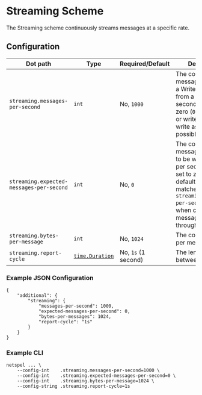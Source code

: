 # Streaming Scheme

The Streaming scheme continuously streams messages at a specific rate.

## Configuration

 Dot path | Type | Required/Default | Description
 ---|---|---|---
 `streaming.messages-per-second` | `int` | No, `1000` | The count of message written to a Writer and read from a Reader per second. When set to zero (`0`), the reader or writer will read or write as quickly as possible.
 `streaming.expected-messages-per-second` | `int` | No, `0` | The count of messages **expected** to be written or read per second. When set to zero (`0`, the default), the value matches `streaming.messages-per-second`. Used when calculating message throughput percent.
 `streaming.bytes-per-message` | `int` | No, `1024` | The count of bytes per message.
 `streaming.report-cycle` | [`time.Duration`](https://golang.org/pkg/time/#ParseDuration) | No, `1s` (1 second) | The length of time between reports.

### Example JSON Configuration

```
{
    "additional": {
        "streaming": {
            "messages-per-second": 1000,
            "expected-messages-per-second": 0,
            "bytes-per-messages": 1024,
            "report-cycle": "1s"
        }
    }
}
```

### Example CLI

```
netspel ... \
    --config-int    .streaming.messages-per-second=1000 \
    --config-int    .streaming.expected-messages-per-second=0 \
    --config-int    .streaming.bytes-per-message=1024 \
    --config-string .streaming.report-cycle=1s
